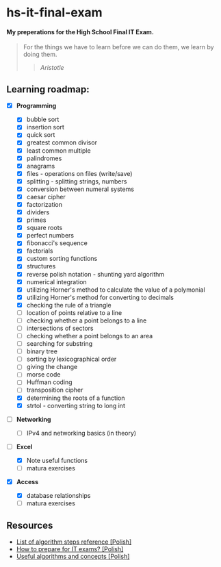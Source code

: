 # hs-it-final-exam

#### My preperations for the High School Final IT Exam.

> For the things we have to learn before we can do them, we learn by doing them.
>
> > _Aristotle_

## Learning roadmap:

-   [x] **Programming**

    -   [x] bubble sort
    -   [x] insertion sort
    -   [x] quick sort
    -   [x] greatest common divisor
    -   [x] least common multiple
    -   [x] palindromes
    -   [x] anagrams
    -   [x] files - operations on files (write/save)
    -   [x] splitting - splitting strings, numbers
    -   [x] conversion between numeral systems
    -   [x] caesar cipher
    -   [x] factorization
    -   [x] dividers
    -   [x] primes
    -   [x] square roots
    -   [x] perfect numbers
    -   [x] fibonacci's sequence
    -   [x] factorials
    -   [x] custom sorting functions
    -   [x] structures
    -   [x] reverse polish notation - shunting yard algorithm
    -   [x] numerical integration
    -   [x] utilizing Horner's method to calculate the value of a polymonial
    -   [x] utilizing Horner's method for converting to decimals
    -   [x] checking the rule of a triangle
    -   [ ] location of points relative to a line
    -   [ ] checking whether a point belongs to a line
    -   [ ] intersections of sectors
    -   [ ] checking whether a point belongs to an area
    -   [ ] searching for substring
    -   [ ] binary tree
    -   [ ] sorting by lexicographical order
    -   [ ] giving the change
    -   [ ] morse code
    -   [ ] Huffman coding
    -   [ ] transposition cipher
    -   [x] determining the roots of a function
    -   [x] strtol - converting string to long int

-   [ ] **Networking**

    -   [ ] IPv4 and networking basics (in theory)

-   [ ] **Excel**

    -   [x] Note useful functions
    -   [ ] matura exercises

-   [x] **Access**
    -   [x] database relationships
    -   [ ] matura exercises

## Resources

-   [List of algorithm steps reference [Polish]](https://eduinf.waw.pl/inf/alg/001_search/0001.php)
-   [How to prepare for IT exams? [Polish]](http://binarnie.pl/maturazinformatyki/)
-   [Useful algorithms and concepts [Polish]](https://sszczep.github.io/Niezbednik-Maturzysty-Informatyka/)
